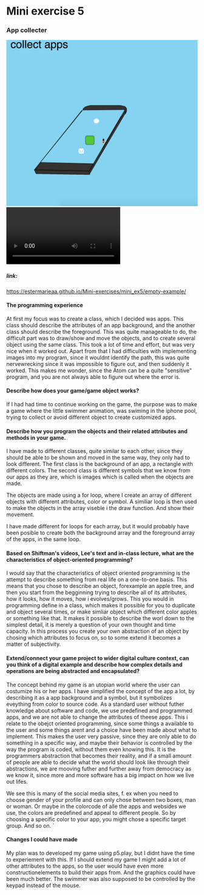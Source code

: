 # Mini exercise 5

### App collecter


![alt text](p1.png "")
![alt text](ca.mov "")



##### link:
https://estermarieaa.github.io/Mini-exercises/mini_ex5/empty-example/

#### The programming experience
At first my focus was to create a class, which I decided was apps. This class should describe the attributes of an app background, and the another class should describe the foreground. This was quite manageable to do, the difficult part was to draw/show and move the objects, and to create several object using the same class. This took a lot of time and effort, but was very nice when it worked out. Apart from that I had difficulties with implementing images into my program, since it wouldnt identify the path, this was quite nervewrecking since it was impossible to figure out, and then suddenly it worked. This makes me wonder, since the Atom can be a quite "sensitive" program, and you are not always able to figure out where the error is. 


#### Describe how does your game/game object works?
If I had had time to continue working on the game, the purpose was to make a game where the little swimmer animation, was swiming in the iphone pool, trying to collect or avoid different object to create customized apps. 

#### Describe how you program the objects and their related attributes and methods in your game.
I have made to different classes, quite similar to each other, since they should be able to be shown and moved in the same way, they only had to look different. The first class is the background of an app, a rectangle with different colors. The second class is different symbols that we know from our apps as they are, which is images which is called when the objects are made. 

The objects are made using a for loop, where I create an array of different objects with different attributes, color or symbol. A similiar loop is then used to make the objects in the array viseble i the draw function. And show their movement. 

I have made different for loops for each array, but it would probably have been posible to create both the background array and the foreground array of the apps, in the same loop. 

#### Based on Shiftman's videos, Lee's text and in-class lecture, what are the characteristics of object-oriented programming?
I would say that the characteristics of object oriented programming is the attempt to describe something from real life on a one-to-one basis. This means that you chose to describe an object, forexample an apple tree, and then you start from the begginning trying to describe all of its attributes, how it looks, how it moves, how i evolves/grows. This you would in programming define in a class, which makes it possible for you to duplicate and object several times, or make simliar object which different color apples or something like that. It makes it possible to describe the worl down to the simplest detail, it is merely a question of your own thought and time capacity. In this process you create your own abstraction of an object by chosing which attributes to focus on, so  to some extend it becomes a matter of subjectivity. 

#### Extend/connect your game project to wider digital culture context, can you think of a digital example and describe how complex details and operations are being abstracted and encapsulated?
The concept behind my game is an utopian world where the user can costumize his or her apps. I have simplified the concept of the app a lot, by describing it as a app background and a symbol, but it symbolizes eveything from color to source code. 
As a standard user without futher knowledge about software and code, we use predefined and programmed apps, and we are not able to change the attributes of theese apps. This i relate to the obejct oriented programming, since some things a available to the user and some things arent and a choice have been made about what to implement. This makes the user very passive, since they are only able to do something in a specific way, and maybe their behavior is controlled by the way the program is coded, without them even knowing this. It is the programmers abstraction that becomes their reality, and if a small amount of people are able to decide what the world should look like through their abstractions, we are mooving futher and further away from democracy as we know it, since more and more software has a big impact on how we live out lifes.

We see this is many of the social media sites, f. ex when you need to choose gender of your profile and can only chose between two boxes, man or woman. Or maybe in the colorcode of alle the apps and websides we use, the colors are predefined and appeal to different people. So by choosing a specific color to your app, you might chose a specific target group. And so on. 
´

#### Changes I could have made

My plan was to developed my game using p5.play, but I didnt have the time to experiement with this. If I should extend my game I might add a lot of other attributes to the apps, so the user would have even more constructionelements to build their apps from. And the graphics could have been much better. The swimmer was also supposed to be controlled by the keypad instead of the mouse. 








